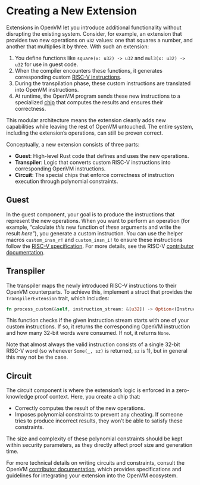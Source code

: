 # Creating a New Extension

Extensions in OpenVM let you introduce additional functionality without disrupting the existing system. Consider, for example, an extension that provides two new operations on `u32` values: one that squares a number, and another that multiplies it by three. With such an extension:

1. You define functions like `square(x: u32) -> u32` and `mul3(x: u32) -> u32` for use in guest code.
2. When the compiler encounters these functions, it generates corresponding custom [RISC-V instructions](https://github.com/openvm-org/openvm/blob/main/docs/specs/RISCV.md).
3. During the transpilation phase, these custom instructions are translated into OpenVM instructions.
4. At runtime, the OpenVM program sends these new instructions to a specialized [chip](https://github.com/openvm-org/openvm/blob/main/docs/specs/circuit.md) that computes the results and ensures their correctness.

This modular architecture means the extension cleanly adds new capabilities while leaving the rest of OpenVM untouched. The entire system, including the extension’s operations, can still be proven correct.

Conceptually, a new extension consists of three parts:
- **Guest**: High-level Rust code that defines and uses the new operations.
- **Transpiler**: Logic that converts custom RISC-V instructions into corresponding OpenVM instructions.
- **Circuit**: The special chips that enforce correctness of instruction execution through polynomial constraints.

## Guest

In the guest component, your goal is to produce the instructions that represent the new operations. When you want to perform an operation (for example, “calculate _this_ new function of _these_ arguments and write the result _here_”), you generate a custom instruction. You can use the helper macros `custom_insn_r!` and `custom_insn_i!` to ensure these instructions follow the [RISC-V specification](https://www.cs.sfu.ca/~ashriram/Courses/CS295/assets/notebooks/RISCV/RISCV_CARD.pdf). For more details, see the RISC-V [contributor documentation](https://github.com/openvm-org/openvm/blob/main/docs/specs/RISCV.md).

## Transpiler

The transpiler maps the newly introduced RISC-V instructions to their OpenVM counterparts. To achieve this, implement a struct that provides the `TranspilerExtension` trait, which includes:

```rust
fn process_custom(&self, instruction_stream: &[u32]) -> Option<(Instruction<F>, usize)>;
```

This function checks if the given instruction stream starts with one of your custom instructions. If so, it returns the corresponding OpenVM instruction and how many 32-bit words were consumed. If not, it returns `None`.

Note that almost always the valid instruction consists of a single 32-bit RISC-V word (so whenever `Some(_, sz)` is returned, `sz` is 1), but in general this may not be the case.

## Circuit

The circuit component is where the extension’s logic is enforced in a zero-knowledge proof context. Here, you create a chip that:

- Correctly computes the result of the new operations.
- Imposes polynomial constraints to prevent any cheating. If someone tries to produce incorrect results, they won’t be able to satisfy these constraints.

The size and complexity of these polynomial constraints should be kept within security parameters, as they directly affect proof size and generation time.

For more technical details on writing circuits and constraints, consult the OpenVM [contributor documentation](https://github.com/openvm-org/openvm/blob/main/docs/specs/README.md), which provides specifications and guidelines for integrating your extension into the OpenVM ecosystem.
